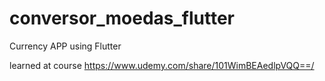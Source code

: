 # conversor_moedas_flutter

Currency APP using Flutter

learned at course https://www.udemy.com/share/101WimBEAedlpVQQ==/

